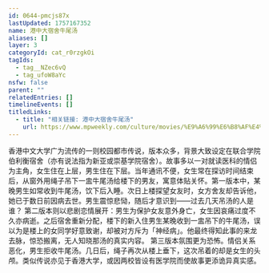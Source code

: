 ```yaml
---
id: 0644-pmcjs87x
lastUpdated: 1757167352
name: 港中大宿舍牛尾汤
aliases: []
layer: 3
categoryId: cat_r0rzgkOi
tagIds:
  - tag__NZec6vQ
  - tag_ufoW8aYc
nsfw: false
parent: ""
relatedEntries: []
timelineEvents: []
titledLinks:
  - title: "相关链接: 港中大宿舍牛尾汤"
    url: https://www.mpweekly.com/culture/movies/%E9%A6%99%E6%B8%AF%E4%B8%8D%E6%80%9D%E8%AD%B0%E4%BA%8B%E4%BB%B6-%E4%B8%8D%E6%80%9D%E8%AD%B0-%E4%B8%AD%E5%A4%A7-244558
---
```


香港中文大学广为流传的一则校园都市传说，版本众多，背景大致设定在联合学院伯利衡宿舍（亦有说法指为新亚或崇基学院宿舍）。故事多以一对就读医科的情侣为主角，女生住在上层，男生住在下层。当年通讯不便，女生常在探访时间结束后，从窗外用绳子吊下一盅牛尾汤给楼下的男友，寓意体贴关怀。第一版本中，某晚男生如常收到牛尾汤，饮下后入睡。次日上楼探望女友时，女方舍友却告诉他，她已于数日前因病去世。男生震惊悲恸，随后才意识到——过去几天吊汤的人是谁？  第二版本则以悲剧恋情展开：男生为保护女友意外身亡，女生因哀痛过度不久亦病逝。之后宿舍重新分配，楼下的新入住男生某晚收到一盅吊下的牛尾汤，误以为是楼上的女同学好意致谢，却被对方斥为「神经病」。他最终得知此事的来龙去脉，惊恐搬离，无人知晓那汤的真实内容。  第三版本氛围更为恐怖。情侣关系恶化，男生拒收牛尾汤。几日后，绳子再次从楼上垂下，这次吊着的却是女生的头颅。类似传说亦见于香港大学，或因两校皆设有医学院而使故事更添诡异真实感。